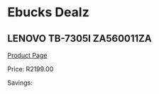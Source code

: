 
# Ebucks Dealz
## LENOVO TB-7305I ZA560011ZA
[Product Page](https://www.ebucks.com/web/shop/productSelected.do?prodId=1129751050&catId=714947548)

Price: R2199.00

Savings: 


	